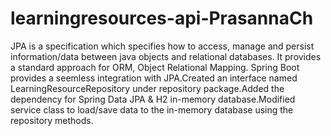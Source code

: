 # learningresources-api-PrasannaCh
JPA is a specification which specifies how to access, manage and persist information/data between java objects and relational databases. It provides a standard approach for ORM, Object Relational Mapping. Spring Boot provides a seemless integration with JPA.Created an interface named LearningResourceRepository under repository package.Added the dependency for Spring Data JPA & H2 in-memory database.Modified service class to load/save data to the in-memory database using the repository methods.
